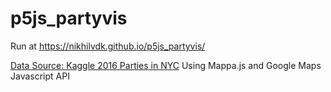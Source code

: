 # p5js_partyvis
Run at https://nikhilvdk.github.io/p5js_partyvis/

[Data Source: Kaggle 2016 Parties in NYC](https://www.kaggle.com/somesnm/partynyc/data)
Using Mappa.js and Google Maps Javascript API


